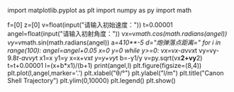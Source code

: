  import matplotlib.pyplot as plt
 import numpy as py
 import math
 

 f=[0]
 z=[0]
 v=float(input("请输入初始速度："))
 t=0.00001 
 angel=float(input("请输入初射角度："))
 vx=v*math.cos(math.radians(angel))
 vy=v*math.sin(math.radians(angel))
 a=4*10**-5
 d="炮弹落点距离="
 for i in range(100):
         angel=angel+0.05
         x=0
         y=0
         while y>=0:
             vx=vx-a*v*vx*t
             vy=vy-9.8*t-a*v*vy*t
             x1=x
             y1=y
             x=x+vx*t
             y=y+vy*t
             b=-y1/y
             v=py.sqrt(vx**2+vy**2)
             t=t+0.00001
             l=(x+b*x1)/(b+1)
         print(angel,l)
 plt.figure(figsize=(8,4))
 plt.plot(l,angel,marker='.')
 plt.xlabel("θ/°")
 plt.ylabel("l/m")
 plt.title("Canon Shell Trajectory")
 plt.ylim(0,10000)
 plt.legend()
 plt.show()
